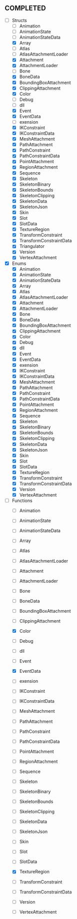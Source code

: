 ## COMPLETED
- [ ] Structs
    - [ ] Animation
    - [ ] AnimationState
    - [ ] AnimationStateData
    - [x] Array
    - [ ] Atlas
    - [ ] AtlasAttachmentLoader
    - [x] Attachment
    - [x] AttachmentLoader
    - [ ] Bone
    - [x] BoneData
    - [x] BoundingBoxAttachment
    - [x] ClippingAttachment
    - [x] Color
    - [ ] Debug
    - [ ] dll
    - [x] Event
    - [x] EventData
    - [ ] exension
    - [x] IKConstraint
    - [x] IKConstraintData
    - [x] MeshAttachment
    - [x] PathAttachment
    - [x] PathConstraint
    - [x] PathConstraintData
    - [x] PointAttachment
    - [x] RegionAttachment
    - [x] Sequence
    - [x] Skeleton
    - [x] SkeletonBinary
    - [x] SkeletonBounds
    - [x] SkeletonClipping
    - [x] SkeletonData
    - [x] SkeletonJson
    - [x] Skin
    - [x] Slot
    - [x] SlotData
    - [x] TextureRegion
    - [x] TransformConstraint
    - [x] TransformConstraintData
    - [x] Triangulator
    - [x] Version
    - [x] VertexAttachment
- [x] Enums
    - [x] Animation
    - [x] AnimationState
    - [x] AnimationStateData
    - [x] Array
    - [x] Atlas
    - [x] AtlasAttachmentLoader
    - [x] Attachment
    - [x] AttachmentLoader
    - [x] Bone
    - [x] BoneData
    - [x] BoundingBoxAttachment
    - [x] ClippingAttachment
    - [x] Color
    - [x] Debug
    - [x] dll
    - [x] Event
    - [x] EventData
    - [x] exension
    - [x] IKConstraint
    - [x] IKConstraintData
    - [x] MeshAttachment
    - [x] PathAttachment
    - [x] PathConstraint
    - [x] PathConstraintData
    - [x] PointAttachment
    - [x] RegionAttachment
    - [x] Sequence
    - [x] Skeleton
    - [x] SkeletonBinary
    - [x] SkeletonBounds
    - [x] SkeletonClipping
    - [x] SkeletonData
    - [x] SkeletonJson
    - [x] Skin
    - [x] Slot
    - [x] SlotData
    - [x] TextureRegion
    - [x] TransformConstraint
    - [x] TransformConstraintData
    - [x] Version
    - [x] VertexAttachment
- [ ] Functions
    - [ ] Animation
    - [ ] AnimationState
    - [ ] AnimationStateData
    - [ ] Array
    - [ ] Atlas
    - [ ] AtlasAttachmentLoader
    - [ ] Attachment
    - [ ] AttachmentLoader
    - [ ] Bone
    - [ ] BoneData
    - [ ] BoundingBoxAttachment
    - [ ] ClippingAttachment
    - [x] Color
    - [ ] Debug
    - [ ] dll
    - [ ] Event
    - [x] EventData
    - [ ] exension
    - [ ] IKConstraint
    - [ ] IKConstraintData
    - [ ] MeshAttachment
    - [ ] PathAttachment
    - [ ] PathConstraint
    - [ ] PathConstraintData
    - [ ] PointAttachment
    - [ ] RegionAttachment
    - [ ] Sequence
    - [ ] Skeleton
    - [ ] SkeletonBinary
    - [ ] SkeletonBounds
    - [ ] SkeletonClipping
    - [ ] SkeletonData
    - [ ] SkeletonJson
    - [ ] Skin
    - [ ] Slot
    - [ ] SlotData
    - [x] TextureRegion
    - [ ] TransformConstraint
    - [ ] TransformConstraintData
    - [ ] Version
    - [ ] VertexAttachment

